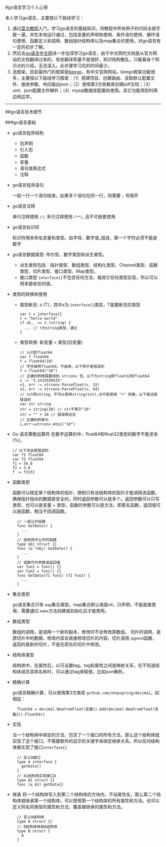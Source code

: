 #go语言学习个人心得

本人学习go语言，主要按以下路线学习：

1. 通过[菜鸟教程](http://www.runoob.com/go/go-tutorial.html)入门，学习go语言的基础知识。将教程中所有例子的代码全部手敲一遍，并在本地运行通过，包括变量的声明和使用、条件语句使用、循环语句使用、函数定义和调用、数组指针结构体以及map集合的使用。对go语言有一定的初步了解。
2. 然后去[go语言中文网](http://docscn.studygolang.com/doc/)进一步加深学习go语言，由于中文网的文档是从官方网站的文档翻译过来的，有些翻译质量不是很好，知识结构散乱，只能看各个知识点的介绍，无法深入。此步骤学习花的时间最少。
3. 选框架。目前最热门的框架是[beego](https://beego.me/)，有中文官网网站。beego框架功能很多，主要按以下路线学习框架：（1）搭建项目、创建路由、读取默认配置文件、接收参数、响应输出json；（2）使用第3方依赖库创建pdf文档；（3）xml、json配置文件解析；（4）mysql数据库配置和使用。其它功能用到时再边用边学。

********************************************************************************

##go语言技术细节

###go语言基础

* go语言程序结构
  * 包声明
  * 引入包
  * 函数
  * 变量
  * 语句或表达式
  * 注释

* go语言程序语句

  一般一行一个语句结束。如果多个语句在同一行，则需要 `;` 号隔开
  
* go语言注释
  
  单行注释使用 `//`; 多行注释使用 `/**/`, 且不可嵌套使用
  
* go语言标识符

  标识符用来命名变量和类型。由字母、数字或_组成，第一个字符必须不能是数字
  
* go语言数据类型: 布尔型，数字类型和派生类型。  
  * 派生类型包括：指针类型、数组类型、结构化类型、Channel类型、函数类型、切片类型、接口类型、Map类型。  
  * 接口类型 `interface{}`不包含任何方法，被其它任何类型实现，所以可以用来接收任何值。  
  
* 类型的转换和使用
  * 类型断言: x.(T)，其中x为 `interface{}`类型，T是要断言的类型
  
        var t = interface{}
        t = "hello world"
        if ok,_ == t.(string) {
          ... // t为string类型，通过
        }
    
  * 类型转换: 新变量 = 类型(旧变量)
    
        // int转float64
        var f float64
        f = float64(10)
        // 字符串转float64，不适用，以下例子是错误的
        f = float64("10")
        // 正确的转换需要用到 strconv 包，以下为string转float32和float64
        s := "3.1415926535"
        v1, err := strconv.ParseFloat(v, 32)
        v2, err := strconv.ParseFloat(v, 64)
        // int转string，不可以使用string(int),也不能使用 "+" 拼接，以下做法是错误的
        var str string
        str = string(10) // str不等于"10"
        str = "" + 10 // 错误表达式
        // 正确的转换为
        i,err:=strconv.Atoi("10")
     
* Go 语言算数运算符
  在数字运算的中，float64和float32类型的数字不能求余(%)。
  
      // 以下求余是错误的
      var f1 float64
      var f2 float64
      f1 = 56.0
      f2 = 3.0
      f := f1%f2
  
* 函数类型

  函数可以绑定某个结构体的指针，限制只有该结构体的指针才能调用该函数，确保指针指向的数据是安全的。同时返回参数可以是多个。返回参数可以只写类型，也可以是变量 + 类型。函数的参数可以是方法，即匿名函数。返回值可以是函数，相当于回调函数。
    
        // 一般公开函数
        func GetData() {
          ...
        }
        // 结构体中公开的函数
        type obj struct {}
        func (o *obj) GetData() {
          ...
        }
        // 函数作为参数或返回值
        var fun1 = func() {}
        var fun2 = func() {}
        func GetData(f1 fun1) (f2 fun2) {
          ...
        }
    
* 集合类型

  go语言集合只有 `map`集合类型。map集合默认值是nil，只声明，不能直接使用，需要通过 `make`方法创建或初始化后才能使用。
  
* 数组类型

  数组的调用，是调用一个新的副本，修改时不会修改原数组。
  切片的调用，是原切片中的数据，修改内容会直接修改切片的内容。切片调用 `append`函数，返回的是新的切片，不是在原先的切片中修改。
* 结构体类型

  结构体中，在属性后，以可设置tag。tag和属性之间是映射关系，在不知道结构体成员具体名称时，可以通过tag来赋值，比如json解析。
  
* 精确计算

  go语言精确计算，可以使用第3方类库 `github.com/shopspring/decimal`。如相加：
     
        float64 = decimal.NewFromFloat(变量1).Add(decimal.NewFromFloat(变量2)).Float64()    
  
* 实现
  
  当一个结构体中绑定的方法，包含了一个接口的所有方法，那么这个结构体就实现了这个接口。不需要额外的显示的关键字来绑定继承关系。所以任何结构体都实现了接口`interface{}`
     
        // 定义A接口
        type A interface {
          getData()
        }
        // A1结构体实现接口A
        type A1 struct {}
        func (a A1) getData{}
     
* 继承
  将一个结构体写入到第二个结构体的方块内，不设属性名，那么第二个结构体就继承第一个结构体。可以使用第一个结构体的所有属性和方法。也可以定义同名同类型的属性和方法，覆盖被继承的属性和方法。
 
        // 定义A结构体
        type A struct {}
        // B结构体继承A结构体
        type B struct {
          A
        }
     

